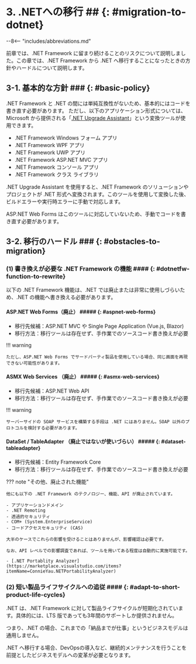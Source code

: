 # 3. .NETへの移行 ## {: #migration-to-dotnet}

--8<-- "includes/abbreviations.md"

前章では、.NET Framework に留まり続けることのリスクについて説明しました。この章では、.NET Framework から .NET へ移行することになったときの方針やハードルについて説明します。

## 3-1. 基本的な方針 ### {: #basic-policy}

.NET Framework と .NET の間には単純互換性がないため、基本的にはコードを書き直す必要があります。
ただし、以下のアプリケーション形式については、Microsoft から提供される「[.NET Upgrade Assistant](https://docs.microsoft.com/ja-jp/dotnet/core/porting/upgrade-assistant-overview)」という変換ツールが使用できます。

- .NET Framework Windows フォーム アプリ
- .NET Framework WPF アプリ
- .NET Framework UWP アプリ
- .NET Framework ASP.NET MVC アプリ
- .NET Framework コンソール アプリ
- .NET Framework クラス ライブラリ

.NET Upgrade Assistant を使用すると、.NET Framework のソリューションやプロジェクトが .NET 形式へ変換されます。このツールを使用して変換した後、ビルドエラーや実行時エラーに手動で対応します。

ASP.NET Web Forms はこのツールに対応していないため、手動でコードを書き直す必要があります。

## 3-2. 移行のハードル ### {: #obstacles-to-migration}

### (1) 書き換えが必要な .NET Framework の機能 #### {: #dotnetfw-function-to-rewrite}

以下の .NET Framework 機能は、.NET では廃止または非常に使用しづらいため、.NET の機能へ書き換える必要があります。

#### ASP.NET Web Forms（廃止） ##### {: #aspnet-web-forms}

- 移行先候補：ASP.NET MVC や Single Page Application (Vue.js, Blazor)
- 移行方法：移行ツールは存在せず、手作業でのソースコード書き換えが必要

!!! warning

    ただし、ASP.NET Web Forms でサードパーティ製品を使用している場合、同じ画面を再現できない可能性があります。

#### ASMX Web Services （廃止） ##### {: #asmx-web-services}

- 移行先候補：ASP.NET Web API
- 移行方法：移行ツールは存在せず、手作業でのソースコード書き換えが必要

!!! warning

    サーバーサイドの SOAP サービスを構築する手段は .NET にはありません。SOAP 以外のプロトコルを検討する必要があります。

#### DataSet / TableAdapter （廃止ではないが使いづらい） ##### {: #dataset-tableadapter}

- 移行先候補：Entity Framework Core
- 移行方法：移行ツールは存在せず、手作業でのソースコード書き換えが必要

??? note "その他、廃止された機能"

    他にも以下の .NET Framework のテクノロジー、機能、API が廃止されています。

    - アプリケーションドメイン
    - .NET Remoting
    - 透過的セキュリティ
    - COM+ (System.EnterpriseService)
    - コードアクセスセキュリティ (CAS)

    大半のケースでこれらの影響を受けることはありませんが、影響確認は必要です。

    なお、API レベルでの影響調査であれば、ツールを用いてある程度は自動的に実施可能です。

    - [.NET Portablity Analyzer](https://marketplace.visualstudio.com/items?itemName=ConnieYau.NETPortabilityAnalyzer)

### (2) 短い製品ライフサイクルへの追従 #### {: #adapt-to-short-product-life-cycles}

.NET は、.NET Framework に対して製品ライフサイクルが短期化されています。具体的には、LTS 版であっても3年間のサポートしか提供されません。

つまり、.NET の場合、これまでの「納品までが仕事」というビジネスモデルは通用しません。

.NET へ移行する場合、DevOpsの導入など、継続的メンテナンスを行うことを前提としたビジネスモデルへの変革が必要となります。
